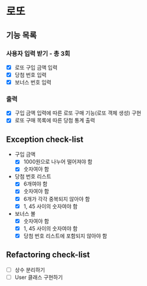 # 로또

## 기능 목록

### 사용자 입력 받기 - 총 3회

- [x] 로또 구입 금액 입력
- [x] 당첨 번호 입력
- [x] 보너스 번호 입력

### 출력

- [x] 구입 금액 입력에 따른 로또 구매 기능(로또 객체 생성) 구현
- [x] 로또 구매 목록에 따른 당첨 통계 출력

## Exception check-list

- 구입 금액
    - [x] 1000원으로 나누어 떨어져야 함
    - [x] 숫자여야 함
- 당첨 번호 리스트
    - [x] 6개여야 함
    - [x] 숫자여야 함
    - [x] 6개가 각각 중복되지 않아야 함
    - [x] 1, 45 사이의 숫자여야 함
- 보너스 볼
    - [x] 숫자여야 함
    - [x] 1, 45 사이의 숫자여야 함
    - [x] 당첨 번호 리스트에 포함되지 않아야 함

## Refactoring check-list

- [ ] 상수 분리하기
- [ ] User 클래스 구현하기
